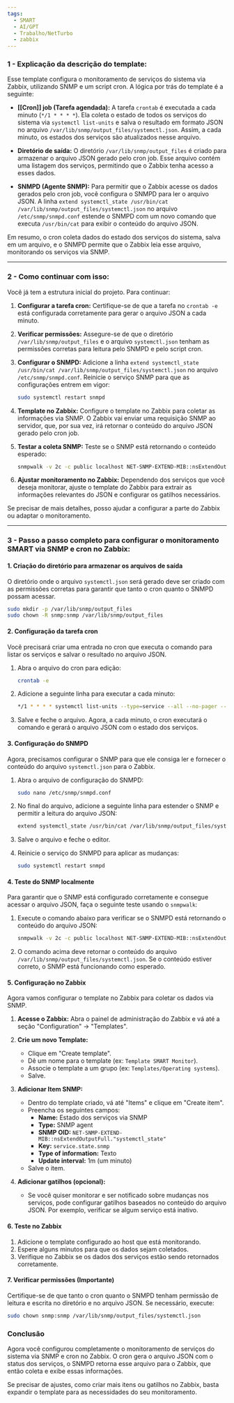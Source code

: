 ```yaml
---
tags:
  - SMART
  - AI/GPT
  - Trabalho/NetTurbo
  - zabbix
---
```

### 1 - Explicação da descrição do template:

Esse template configura o monitoramento de serviços do sistema via Zabbix, utilizando SNMP e um script cron. A lógica por trás do template é a seguinte:

- **[[Cron]] job (Tarefa agendada):** A tarefa `crontab` é executada a cada minuto (`*/1 * * * *`). Ela coleta o estado de todos os serviços do sistema via `systemctl list-units` e salva o resultado em formato JSON no arquivo `/var/lib/snmp/output_files/systemctl.json`. Assim, a cada minuto, os estados dos serviços são atualizados nesse arquivo.
  
- **Diretório de saída:** O diretório `/var/lib/snmp/output_files` é criado para armazenar o arquivo JSON gerado pelo cron job. Esse arquivo contém uma listagem dos serviços, permitindo que o Zabbix tenha acesso a esses dados.
  
- **SNMPD (Agente SNMP):** Para permitir que o Zabbix acesse os dados gerados pelo cron job, você configura o SNMPD para ler o arquivo JSON. A linha `extend systemctl_state /usr/bin/cat /var/lib/snmp/output_files/systemctl.json` no arquivo `/etc/snmp/snmpd.conf` estende o SNMPD com um novo comando que executa `/usr/bin/cat` para exibir o conteúdo do arquivo JSON.

Em resumo, o cron coleta dados do estado dos serviços do sistema, salva em um arquivo, e o SNMPD permite que o Zabbix leia esse arquivo, monitorando os serviços via SNMP.

---

### 2 - Como continuar com isso:

Você já tem a estrutura inicial do projeto. Para continuar:

1. **Configurar a tarefa cron:** Certifique-se de que a tarefa no `crontab -e` está configurada corretamente para gerar o arquivo JSON a cada minuto.

2. **Verificar permissões:** Assegure-se de que o diretório `/var/lib/snmp/output_files` e o arquivo `systemctl.json` tenham as permissões corretas para leitura pelo SNMPD e pelo script cron.

3. **Configurar o SNMPD:** Adicione a linha `extend systemctl_state /usr/bin/cat /var/lib/snmp/output_files/systemctl.json` no arquivo `/etc/snmp/snmpd.conf`. Reinicie o serviço SNMP para que as configurações entrem em vigor:
   ```bash
   sudo systemctl restart snmpd
   ```

4. **Template no Zabbix:** Configure o template no Zabbix para coletar as informações via SNMP. O Zabbix vai enviar uma requisição SNMP ao servidor, que, por sua vez, irá retornar o conteúdo do arquivo JSON gerado pelo cron job.

5. **Testar a coleta SNMP:** Teste se o SNMP está retornando o conteúdo esperado:
   ```bash
   snmpwalk -v 2c -c public localhost NET-SNMP-EXTEND-MIB::nsExtendOutputFull.\"systemctl_state\"
   ```

6. **Ajustar monitoramento no Zabbix:** Dependendo dos serviços que você deseja monitorar, ajuste o template do Zabbix para extrair as informações relevantes do JSON e configurar os gatilhos necessários.

Se precisar de mais detalhes, posso ajudar a configurar a parte do Zabbix ou adaptar o monitoramento.

---

### 3 - Passo a passo completo para configurar o monitoramento SMART via SNMP e cron no Zabbix:

#### **1. Criação do diretório para armazenar os arquivos de saída**
O diretório onde o arquivo `systemctl.json` será gerado deve ser criado com as permissões corretas para garantir que tanto o cron quanto o SNMPD possam acessar.

```bash
sudo mkdir -p /var/lib/snmp/output_files
sudo chown -R snmp:snmp /var/lib/snmp/output_files
```

#### **2. Configuração da tarefa cron**
Você precisará criar uma entrada no cron que executa o comando para listar os serviços e salvar o resultado no arquivo JSON.

1. Abra o arquivo do cron para edição:
   ```bash
   crontab -e
   ```

2. Adicione a seguinte linha para executar a cada minuto:
   ```bash
   */1 * * * * systemctl list-units --type=service --all --no-pager --no-legend --plain --output=json > /var/lib/snmp/output_files/systemctl.json
   ```

3. Salve e feche o arquivo. Agora, a cada minuto, o cron executará o comando e gerará o arquivo JSON com o estado dos serviços.

#### **3. Configuração do SNMPD**
Agora, precisamos configurar o SNMP para que ele consiga ler e fornecer o conteúdo do arquivo `systemctl.json` para o Zabbix.

1. Abra o arquivo de configuração do SNMPD:
   ```bash
   sudo nano /etc/snmp/snmpd.conf
   ```

2. No final do arquivo, adicione a seguinte linha para estender o SNMP e permitir a leitura do arquivo JSON:
   ```bash
   extend systemctl_state /usr/bin/cat /var/lib/snmp/output_files/systemctl.json
   ```

3. Salve o arquivo e feche o editor.

4. Reinicie o serviço do SNMPD para aplicar as mudanças:
   ```bash
   sudo systemctl restart snmpd
   ```

#### **4. Teste do SNMP localmente**
Para garantir que o SNMP está configurado corretamente e consegue acessar o arquivo JSON, faça o seguinte teste usando o `snmpwalk`:

1. Execute o comando abaixo para verificar se o SNMPD está retornando o conteúdo do arquivo JSON:
   ```bash
   snmpwalk -v 2c -c public localhost NET-SNMP-EXTEND-MIB::nsExtendOutputFull.\"systemctl_state\"
   ```

2. O comando acima deve retornar o conteúdo do arquivo `/var/lib/snmp/output_files/systemctl.json`. Se o conteúdo estiver correto, o SNMP está funcionando como esperado.

#### **5. Configuração no Zabbix**
Agora vamos configurar o template no Zabbix para coletar os dados via SNMP.

1. **Acesse o Zabbix:**
   Abra o painel de administração do Zabbix e vá até a seção "Configuration" -> "Templates".

2. **Crie um novo Template:**
   - Clique em "Create template".
   - Dê um nome para o template (ex: `Template SMART Monitor`).
   - Associe o template a um grupo (ex: `Templates/Operating systems`).
   - Salve.

3. **Adicionar Item SNMP:**
   - Dentro do template criado, vá até "Items" e clique em "Create item".
   - Preencha os seguintes campos:
     - **Name:** Estado dos serviços via SNMP
     - **Type:** SNMP agent
     - **SNMP OID:** `NET-SNMP-EXTEND-MIB::nsExtendOutputFull."systemctl_state"`
     - **Key:** `service.state.snmp`
     - **Type of information:** Texto
     - **Update interval:** 1m (um minuto)
   - Salve o item.

4. **Adicionar gatilhos (opcional):**
   - Se você quiser monitorar e ser notificado sobre mudanças nos serviços, pode configurar gatilhos baseados no conteúdo do arquivo JSON. Por exemplo, verificar se algum serviço está inativo.

#### **6. Teste no Zabbix**
1. Adicione o template configurado ao host que está monitorando.
2. Espere alguns minutos para que os dados sejam coletados.
3. Verifique no Zabbix se os dados dos serviços estão sendo retornados corretamente.

#### **7. Verificar permissões (Importante)**
Certifique-se de que tanto o cron quanto o SNMPD tenham permissão de leitura e escrita no diretório e no arquivo JSON. Se necessário, execute:

```bash
sudo chown snmp:snmp /var/lib/snmp/output_files/systemctl.json
```

### Conclusão
Agora você configurou completamente o monitoramento de serviços do sistema via SNMP e cron no Zabbix. O cron gera o arquivo JSON com o status dos serviços, o SNMPD retorna esse arquivo para o Zabbix, que então coleta e exibe essas informações.

Se precisar de ajustes, como criar mais itens ou gatilhos no Zabbix, basta expandir o template para as necessidades do seu monitoramento.